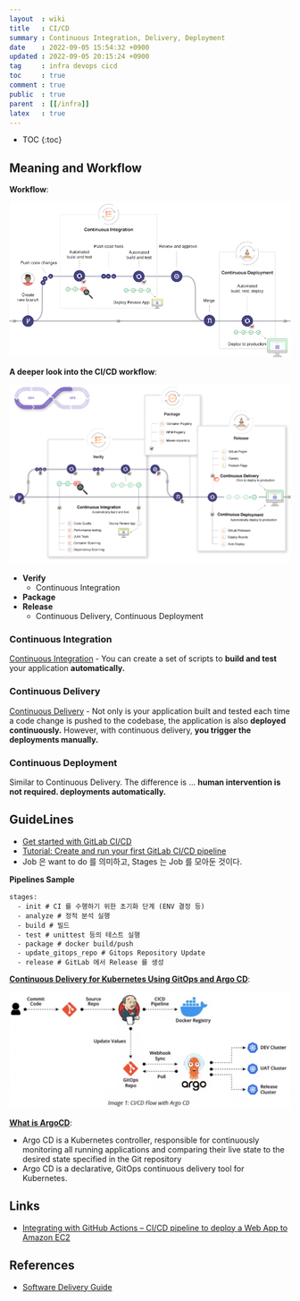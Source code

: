 ```yaml
---
layout  : wiki
title   : CI/CD
summary : Continuous Integration, Delivery, Deployment
date    : 2022-09-05 15:54:32 +0900
updated : 2022-09-05 20:15:24 +0900
tag     : infra devops cicd
toc     : true
comment : true
public  : true
parent  : [[/infra]]
latex   : true
---
```

* TOC
{:toc}
 
## Meaning and Workflow

__Workflow__:

![](/resource/wiki/infra-ci-cd/cicd.png)

__A deeper look into the CI/CD workflow__:

![](/resource/wiki/infra-ci-cd/cicd-devops.png)

- __Verify__
  - Continuous Integration
- __Package__
- __Release__
  - Continuous Delivery, Continuous Deployment

### Continuous Integration

[Continuous Integration](https://martinfowler.com/articles/continuousIntegration.html) - You can create a set of scripts to __build and test__ your application __automatically.__

### Continuous Delivery

[Continuous Delivery](https://martinfowler.com/bliki/ContinuousDelivery.html) - Not only is your application built and tested each time a code change is pushed to the codebase, the application is also __deployed continuously.__ However, with continuous delivery, __you trigger the deployments manually.__

### Continuous Deployment

Similar to Continuous Delivery. The difference is … __human intervention is not required. deployments automatically.__

## GuideLines

- [Get started with GitLab CI/CD](https://docs.gitlab.com/ee/ci/index.html)
- [Tutorial: Create and run your first GitLab CI/CD pipeline](https://docs.gitlab.com/ee/ci/quick_start/)
- Job 은 want to do 를 의미하고, Stages 는 Job 를 모아둔 것이다.

__Pipelines Sample__

```
stages:
  - init # CI 를 수행하기 위한 초기화 단계 (ENV 결정 등)
  - analyze # 정적 분석 실행
  - build # 빌드
  - test # unittest 등의 테스트 실행
  - package # docker build/push 
  - update_gitops_repo # Gitops Repository Update
  - release # GitLab 에서 Release 를 생성
```

__[Continuous Delivery for Kubernetes Using GitOps and Argo CD](https://www.gspann.com/resources/blogs/continuous-delivery-for-kubernetes-with-gitops-and-argo-cd/)__:

![](/resource/wiki/infra-ci-cd/ci-cd-argocd.png)

__[What is ArgoCD](https://argo-cd.readthedocs.io/en/stable/)__:
- Argo CD is a Kubernetes controller, responsible for continuously monitoring all running applications and comparing their live state to the desired state specified in the Git repository
- Argo CD is a declarative, GitOps continuous delivery tool for Kubernetes.

## Links

- [Integrating with GitHub Actions – CI/CD pipeline to deploy a Web App to Amazon EC2](https://aws.amazon.com/ko/blogs/devops/integrating-with-github-actions-ci-cd-pipeline-to-deploy-a-web-app-to-amazon-ec2/)

## References

- [Software Delivery Guide](https://martinfowler.com/delivery.html)